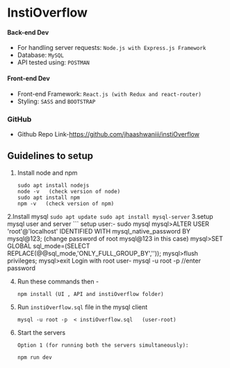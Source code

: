 # InstiOverflow
 

#### Back-end Dev
* For handling server requests: `Node.js with Express.js Framework`
* Database: `MySQL`
* API tested using: `POSTMAN`

#### Front-end Dev
* Front-end Framework: `React.js (with Redux and react-router)`
* Styling: `SASS` and `BOOTSTRAP`

### GitHub
* Github Repo Link-https://github.com/jhaashwaniii/instiOverflow

## Guidelines to setup
1. Install node and npm
    ```
    sudo apt install nodejs
    node -v   (check version of node)
    sudo apt install npm
    npm -v   (check version of npm)
    ```
2.Install mysql
    ```
    sudo apt update
    sudo apt install mysql-server
    ```
3.setup mysql user and server
    ```
setup user:-
    sudo mysql 
    mysql>ALTER USER 'root'@'localhost' IDENTIFIED WITH mysql_native_password BY mysql@123; (change password of root mysql@123 in this case)
    mysql>SET GLOBAL sql_mode=(SELECT REPLACE(@@sql_mode,'ONLY_FULL_GROUP_BY',''));
    mysql>flush privileges;
    mysql>exit
Login with root user-
     mysql -u root -p
     //enter password


4. Run these commands then - 
    ```
    npm install (UI , API and instiOverflow folder)
    ```
3. Run `instiOverflow.sql` file in the mysql client
    ```
    mysql -u root -p  < instiOverflow.sql   (user-root)
    ```
4. Start the servers
    ```
    Option 1 (for running both the servers simultaneously):
    
    npm run dev
    
    ```
